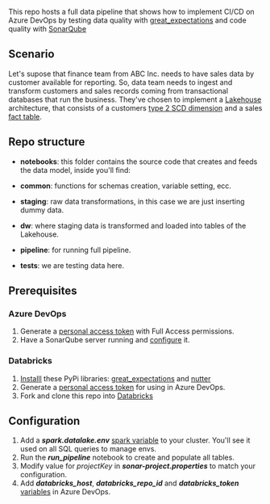 This repo hosts a full data pipeline that shows how to implement CI/CD on Azure DevOps by testing data quality with [great_expectations](https://greatexpectations.io/) and code quality with [SonarQube](https://www.sonarqube.org/)

## Scenario
Let's supose that finance team from ABC Inc. needs to have sales data by customer available for reporting. So, data team needs to ingest and transform customers and sales records coming from transactional databases that run the business.
They've chosen to implement a [Lakehouse](https://databricks.com/blog/2020/01/30/what-is-a-data-lakehouse.html) architecture, that consists of a customers [type 2 SCD dimension](https://en.wikipedia.org/wiki/Slowly_changing_dimension#Type_2:_add_new_row) and a sales [fact table](https://www.kimballgroup.com/2008/11/fact-tables/).

## Repo structure

- **notebooks**: this folder contains the source code that creates and feeds the data model, inside you'll find:

- **common**: functions for schemas creation, variable setting, ecc.

- **staging**: raw data transformations, in this case we are just inserting dummy data.

- **dw**: where staging data is transformed and loaded into tables of the Lakehouse.

- **pipeline**: for running full pipeline.

- **tests**: we are testing data here.

## Prerequisites

### Azure DevOps
 1. Generate a [personal access token](https://docs.microsoft.com/en-us/azure/devops/organizations/accounts/use-personal-access-tokens-to-authenticate?view=azure-devops&tabs=preview-page) with Full Access permissions.
 2. Have a SonarQube server running and [configure](https://docs.sonarqube.org/latest/analysis/azuredevops-integration/#header-3) it.

### Databricks

1. [Installl](https://docs.databricks.com/libraries/workspace-libraries.html#pypi-libraries) these PyPi libraries: [great_expectations](https://pypi.org/project/great-expectations/) and [nutter](https://github.com/microsoft/nutter)
2. Generate a [personal access token](https://docs.microsoft.com/en-us/azure/databricks/dev-tools/api/latest/authentication#--generate-a-personal-access-token) for using in Azure DevOps.
3. Fork and clone this repo into [Databricks](https://docs.microsoft.com/en-us/azure/databricks/repos#create-a-repo-and-link-it-to-a-remote-git-repository)

## Configuration

1. Add a ***spark.datalake.env*** [spark variable](https://docs.microsoft.com/en-us/azure/databricks/clusters/configure#--spark-configuration) to your cluster. You'll see it used on all SQL queries to manage envs.
2. Run the ***run_pipeline*** notebook to create and populate all tables.
3. Modify value for *projectKey* in ***sonar-project.properties*** to match your configuration.
4. Add ***databricks_host***, ***databricks_repo_id*** and ***databricks_token*** [variables](https://docs.microsoft.com/en-us/azure/devops/pipelines/process/variables) in Azure DevOps.
